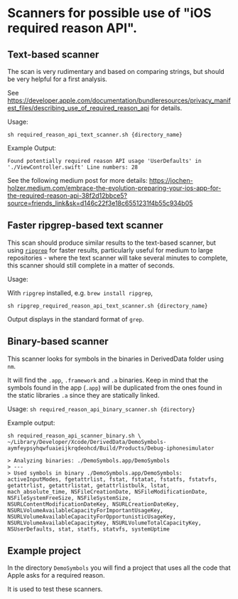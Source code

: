 # Scanners for possible use of "iOS required reason API". 

## Text-based scanner

The scan is very rudimentary and based on comparing strings, but should be very helpful for a first analysis.

See https://developer.apple.com/documentation/bundleresources/privacy_manifest_files/describing_use_of_required_reason_api for details.

Usage:

`sh required_reason_api_text_scanner.sh {directory_name}`

Example Output:

`Found potentially required reason API usage 'UserDefaults' in './ViewController.swift'
Line numbers: 28`

See the following medium post for more details: https://jochen-holzer.medium.com/embrace-the-evolution-preparing-your-ios-app-for-the-required-reason-api-38f2d12bbce5?source=friends_link&sk=d146c22f3e18c6551231f4b55c934b05

## Faster ripgrep-based text scanner

This scan should produce similar results to the text-based scanner, but using [`ripgrep`](https://github.com/BurntSushi/ripgrep) for faster results, particularly useful for medium to large repositories - where the text scanner will take several minutes to complete, this scanner should still complete in a matter of seconds.

Usage:

With `ripgrep` installed, e.g. `brew install ripgrep`,

`sh ripgrep_required_reason_api_text_scanner.sh {directory_name}`

Output displays in the standard format of `grep`.

## Binary-based scanner

This scanner looks for symbols in the binaries in DerivedData folder using `nm`.

It will find the `.app`, `.framework` and `.a` binaries.
Keep in mind that the symbols found in the app (`.app`) will be duplicated from the ones found in the static libraries `.a` since they are statically linked.

Usage:
`sh required_reason_api_binary_scanner.sh {directory}`

Example output:
```
sh required_reason_api_scanner_binary.sh \
~/Library/Developer/Xcode/DerivedData/DemoSymbols-aymfeypsyhqwfuaieijkrqdeohcd/Build/Products/Debug-iphonesimulator

> Analyzing binaries: ./DemoSymbols.app/DemoSymbols
> ---
> Used symbols in binary ./DemoSymbols.app/DemoSymbols: activeInputModes, fgetattrlist, fstat, fstatat, fstatfs, fstatvfs, getattrlist, getattrlistat, getattrlistbulk, lstat, mach_absolute_time, NSFileCreationDate, NSFileModificationDate, NSFileSystemFreeSize, NSFileSystemSize, NSURLContentModificationDateKey, NSURLCreationDateKey, NSURLVolumeAvailableCapacityForImportantUsageKey, NSURLVolumeAvailableCapacityForOpportunisticUsageKey, NSURLVolumeAvailableCapacityKey, NSURLVolumeTotalCapacityKey, NSUserDefaults, stat, statfs, statvfs, systemUptime
```

## Example project

In the directory `DemoSymbols` you will find a project that uses all the code that Apple asks for a required reason.

It is used to test these scanners.
